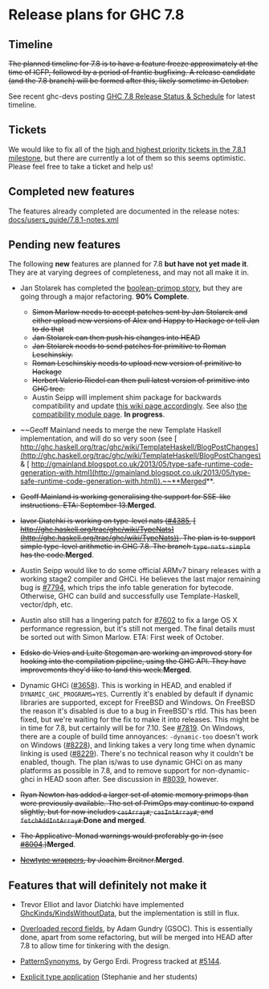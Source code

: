 # Release plans for GHC 7.8

## Timeline

~~The planned timeline for 7.8 is to have a feature freeze approximately at the time of ICFP, followed by a period of frantic bugfixing. A release candidate (and the 7.8 branch) will be formed after this, likely sometime in October.~~


See recent ghc-devs posting [ GHC 7.8 Release Status & Schedule](http://permalink.gmane.org/gmane.comp.lang.haskell.ghc.devel/2569) for latest timeline.

## Tickets


We would like to fix all of the [ high and highest priority tickets in the 7.8.1 milestone](http://ghc.haskell.org/trac/ghc/query?priority=highest&priority=high&status=infoneeded&status=merge&status=new&status=patch&milestone=7.8.1&col=id&col=summary&col=status&col=type&col=priority&col=milestone&col=component&order=priority), but there are currently a lot of them so this seems optimistic. Please feel free to take a ticket and help us!

## Completed new features


The features already completed are documented in the release notes:
[docs/users_guide/7.8.1-notes.xml](/trac/ghc/browser/ghc/docs/users_guide/7.8.1-notes.xml)

## Pending new features


The following **new** features are planned for 7.8 **but have not yet made it**. They are at varying degrees of completeness, and may not all make it in.

- Jan Stolarek has completed the [boolean-primop story](prim-bool), but they are going through a major refactoring. **90% Complete**.

  - ~~Simon Marlow needs to accept patches sent by Jan Stolarek and either upload new versions of Alex and Happy to Hackage or tell Jan to do that~~
  - ~~Jan Stolarek can then push his changes into HEAD~~
  - ~~Jan Stolarek needs to send patches for primitive to Roman Leschinskiy.~~
  - ~~Roman Leschinskiy needs to upload new version of primitive to Hackage~~
  - ~~Herbert Valerio Riedel can then pull latest version of primitive into GHC tree.~~
  - Austin Seipp will implement shim package for backwards compatibility and update [ this wiki page accordingly](http://ghc.haskell.org/trac/ghc/wiki/NewPrimopsInGHC7.8). See also [ the compatibility module page](http://www.haskell.org/haskellwiki/Compatibility_Modules). **In progress**.

- ~~Geoff Mainland needs to merge the new Template Haskell implementation, and will do so very soon (see [ http://ghc.haskell.org/trac/ghc/wiki/TemplateHaskell/BlogPostChanges](http://ghc.haskell.org/trac/ghc/wiki/TemplateHaskell/BlogPostChanges) & [ http://gmainland.blogspot.co.uk/2013/05/type-safe-runtime-code-generation-with.html](http://gmainland.blogspot.co.uk/2013/05/type-safe-runtime-code-generation-with.html)).~~**Merged**.

- ~~Geoff Mainland is working generalising the support for SSE-like instructions. ETA: September 13.~~**Merged**.

- ~~Iavor Diatchki is working on type-level nats ([\#4385](https://gitlab.haskell.org//ghc/ghc/issues/4385), [ http://ghc.haskell.org/trac/ghc/wiki/TypeNats](http://ghc.haskell.org/trac/ghc/wiki/TypeNats)).  The plan is to support simple type-level arithmetic in GHC 7.8. The branch `type-nats-simple` has the code.~~**Merged**.

- Austin Seipp would like to do some official ARMv7 binary releases with a working stage2 compiler and GHCi. He believes the last major remaining bug is [\#7794](https://gitlab.haskell.org//ghc/ghc/issues/7794), which trips the info table generation for bytecode. Otherwise, GHC can build and successfully use Template-Haskell, vector/dph, etc.

- Austin also still has a lingering patch for [\#7602](https://gitlab.haskell.org//ghc/ghc/issues/7602) to fix a large OS X performance regression, but it's still not merged. The final details must be sorted out with Simon Marlow. ETA: First week of October.

- ~~Edsko de Vries and Luite Stegeman are working an improved story for hooking into the compilation pipeline, using the GHC API. They have improvements they'd like to land this week.~~**Merged**.

- Dynamic GHCi ([\#3658](https://gitlab.haskell.org//ghc/ghc/issues/3658)). This is working in HEAD, and enabled if `DYNAMIC_GHC_PROGRAMS=YES`. Currently it's enabled by default if dynamic libraries are supported, except for FreeBSD and Windows.
  On FreeBSD the reason it's disabled is due to a bug in FreeBSD's rtld. This has been fixed, but we're waiting for the fix to make it into releases. This might be in time for 7.8, but certainly will be for 7.10. See [\#7819](https://gitlab.haskell.org//ghc/ghc/issues/7819).
  On Windows, there are a couple of build time annoyances: `-dynamic-too` doesn't work on Windows ([\#8228](https://gitlab.haskell.org//ghc/ghc/issues/8228)), and linking takes a very long time when dynamic linking is used ([\#8229](https://gitlab.haskell.org//ghc/ghc/issues/8229)). There's no technical reason why it couldn't be enabled, though.
  The plan is/was to use dynamic GHCi on as many platforms as possible in 7.8, and to remove support for non-dynamic-ghci in HEAD soon after. See discussion in [\#8039](https://gitlab.haskell.org//ghc/ghc/issues/8039), however.

- ~~Ryan Newton has added a larger set of atomic memory primops than were previously available. The set of PrimOps may continue to expand slightly, but for now includes `casArray#`, `casIntArray#`, and `fetchAddIntArray#`.~~**Done and merged**.

- ~~The Applicative-Monad warnings would preferably go in (see [\#8004](https://gitlab.haskell.org//ghc/ghc/issues/8004).)~~**Merged**.

- ~~[Newtype wrappers](newtype-wrappers), by Joachim Breitner.~~**Merged**.

## Features that will definitely not make it

- Trevor Elliot and Iavor Diatchki have implemented [GhcKinds/KindsWithoutData](ghc-kinds/kinds-without-data), but the implementation is still in flux. 

- [Overloaded record fields](records/overloaded-record-fields/plan), by Adam Gundry (GSOC). This is essentially done, apart from some refactoring, but will be merged into HEAD after 7.8 to allow time for tinkering with the design.

- [PatternSynonyms](pattern-synonyms), by Gergo Erdi. Progress tracked at [\#5144](https://gitlab.haskell.org//ghc/ghc/issues/5144).

- [Explicit type application](explicit-type-application) (Stephanie and her students)
